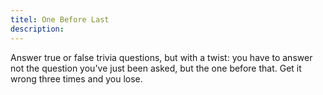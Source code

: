 ```yaml
---
titel: One Before Last
description: 
---
```

Answer true or false trivia questions, but with a twist: you have to answer not the question you've just been asked, but the one before that. Get it wrong three times and you lose.
